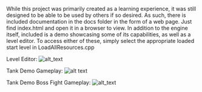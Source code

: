 While this project was primarily created as a learning experience, it was still designed to be able to be used by others if so desired. As such, there is included documentation in the docs folder in the form of a web page.
Just find index.html and open it in a browser to view.
In addition to the engine itself, included is a demo showcasing some of its capabilities, as well as a level editor. To access either of these, simply select the appropriate loaded start level in LoadAllResources.cpp

Level Editor:
![alt_text](https://i.imgur.com/uyPJifr.png)

Tank Demo Gameplay:
![alt text](https://i.imgur.com/Jwcdg81.png)

Tank Demo Boss Fight Gameplay:
![alt_text](https://i.imgur.com/80praJK.png)
